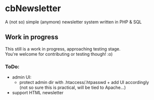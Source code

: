 # cbNewsletter
A (not so) simple (anymore) newsletter system written in PHP &amp; SQL

## Work in progress
This still is a work in progress, approaching testing stage.<br>
You're welcome for contributing or testing though! :o)<br>


### ToDo:
* admin UI:
  * protect admin dir with .htaccess/.htpasswd + add UI accordingly
    (not so sure this is practical, will be tied to Apache...)
* support HTML newsletter

